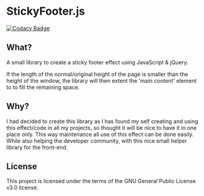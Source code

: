 # StickyFooter.js

[![Codacy Badge](https://api.codacy.com/project/badge/Grade/fc77f05e8d0743729ef31d7da9e09ed6)](https://www.codacy.com/app/jahidulpabelislam/sticky-footer.js?utm_source=github.com&utm_medium=referral&utm_content=jahidulpabelislam/sticky-footer.js&utm_campaign=Badge_Grade)

## What? 
A small library to create a sticky footer effect using JavaScript & jQuery.

If the length of the normal/original height of the page is smaller than the height of the window, the library  will then extent the 'main content' element to to fill the remaining space.

## Why?
I had decided to create this library as I has found my self creating and using this effect/code in all my projects, so thought it will be nice to have it in one place only.
This way maintenance all use of this effect can be done easily. While also helping the developer community, with this nice small helper library for the front-end.

## License

This project is licensed under the terms of the GNU General Public License v3.0 license.
